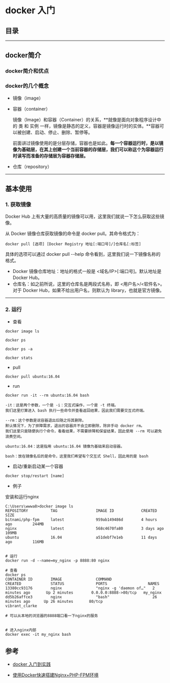 # docker 入门

## 目录

---
## docker简介

### docker简介和优点

### docker的几个概念

* 镜像（image）

* 容器（container）

    镜像（Image）和容器（Container）的关系，**就像是面向对象程序设计中的 类 和 实例 一样，镜像是静态的定义，容器是镜像运行时的实体。**容器可以被创建、启动、停止、删除、暂停等。


    前面讲过镜像使用的是分层存储，容器也是如此。**每一个容器运行时，是以镜像为基础层，在其上创建一个当前容器的存储层，我们可以称这个为容器运行时读写而准备的存储层为容器存储层。**

* 仓库（repository）

---

## 基本使用

### 1. 获取镜像

Docker Hub 上有大量的高质量的镜像可以用，这里我们就说一下怎么获取这些镜像。

从 Docker 镜像仓库获取镜像的命令是 docker pull。其命令格式为：
```
docker pull [选项] [Docker Registry 地址[:端口号]/]仓库名[:标签]
```

具体的选项可以通过 docker pull --help 命令看到，这里我们说一下镜像名称的格式。

* Docker 镜像仓库地址：地址的格式一般是 <域名/IP>[:端口号]。默认地址是 Docker Hub。
* 仓库名：如之前所说，这里的仓库名是两段式名称，即 <用户名>/<软件名>。对于 Docker Hub，如果不给出用户名，则默认为 library，也就是官方镜像。

---

### 2. 运行

* 查看
```
docker image ls

docker ps

docker ps -a

docker stats
```

* pull
```
docker pull ubuntu:16.04
```

* run 
```
docker run -it --rm ubuntu:16.04 bash

-it：这是两个参数，一个是 -i：交互式操作，一个是 -t 终端。
我们这里打算进入 bash 执行一些命令并查看返回结果，因此我们需要交互式终端。

--rm：这个参数是说容器退出后随之将其删除。
默认情况下，为了排障需求，退出的容器并不会立即删除，除非手动 docker rm。
我们这里只是随便执行个命令，看看结果，不需要排障和保留结果，因此使用 --rm 可以避免浪费空间。

ubuntu:16.04：这是指用 ubuntu:16.04 镜像为基础来启动容器。

bash：放在镜像名后的是命令，这里我们希望有个交互式 Shell，因此用的是 bash
```

* 启动/重新启动某一个容器
```
docker stop/restart [name]
```

* 例子

安装和运行nginx
```
C:\Users\wwwa8>docker image ls
REPOSITORY          TAG                 IMAGE ID            CREATED             SIZE
bitnami/php-fpm     latest              959ab149486d        4 hours ago         244MB
nginx               latest              568c4670fa80        3 days ago          109MB
ubuntu              16.04               a51debf7e1eb        11 days ago         116MB


# 运行
docker run -d --name=my_nginx -p 8888:80 nginx

# 查看
docker ps
CONTAINER ID        IMAGE               COMMAND                  CREATED             STATUS              PORTS                  NAMES
13380cc93176        nginx               "nginx -g 'daemon of…"   2 minutes ago       Up 2 minutes        0.0.0.0:8888->80/tcp   my_nginx
dd5b26affce3        nginx               "bash"                   26 minutes ago      Up 26 minutes       80/tcp                 vibrant_clarke

# 可以从本地的浏览器的8888端口看一下nginx的服务


# 进入nginx内部
docker exec -it my_nginx bash
```





## 参考

- [docker 入门到实践](https://yeasy.gitbooks.io/docker_practice/image/pull.html)

- [使用Docker快速搭建Nginx+PHP-FPM环境](https://www.jianshu.com/p/3384e342502b)
